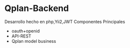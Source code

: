 # Qplan-Backend

Desarrollo hecho en php,Yii2,JWT
Componentes Principales
+ oauth+openid
+ API-REST
+ Qplan model business